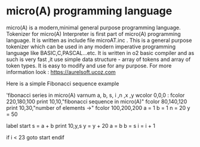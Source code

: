 # micro(A) programming language
micro(A) is a modern,minimal general purpose programming language.
Tokenizer for micro(A) Interpreter is first part of micro(A) programming language.
It is written as include file microAT.inc .
This is a general purpose tokenizer which can be used in any modern imperative 
programming language  like BASIC,C,PASCAL...etc.
It is written in o2 basic compiler and as such is very fast ,it use simple
data structure - array of tokens and array of token types.
It is easy to modify and use for any purpose.
For more information look : https://aurelsoft.ucoz.com

Here is a simple Fibonacci sequence example                                                                                               

'fibonacci series in micro(A)
varnum a, b, s, i ,n ,x ,y
wcolor 0,0,0 : fcolor 220,180,100
print 10,10,"fibonacci sequence in micro(A)"
fcolor 80,140,120
print 10,30,"number of elements ->"
fcolor 100,200,200
a = 1
b = 1
n = 20 
y = 50

label start
s = a + b
print 10,y,s
y = y + 20
a = b
b = s
i = i + 1

if i < 23 
   goto start
endif
